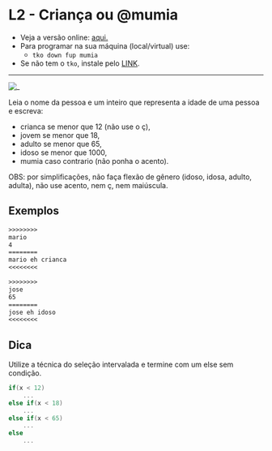# L2 - Criança ou @mumia

- Veja a versão online: [aqui.](https://github.com/qxcodefup/arcade/blob/master/base/mumia/Readme.md)
- Para programar na sua máquina (local/virtual) use:
  - `tko down fup mumia`
- Se não tem o `tko`, instale pelo [LINK](https://github.com/senapk/tko#tko).

---

![_](https://raw.githubusercontent.com/qxcodefup/arcade/master/base/mumia/cover.jpg)

Leia o nome da pessoa e um inteiro que representa a idade de uma pessoa e escreva:

* crianca se menor que 12 (não use o ç),
* jovem se menor que 18,
* adulto se menor que 65,
* idoso se menor que 1000,
* mumia caso contrario (não ponha o acento).

OBS: por simplificações, não faça flexão de gênero (idoso, idosa, adulto, adulta), não use acento, nem ç, nem maiúscula.

## Exemplos

``` txt
>>>>>>>>
mario
4
========
mario eh crianca
<<<<<<<<

>>>>>>>>
jose
65
========
jose eh idoso
<<<<<<<<
```

## Dica

Utilize a técnica do seleção intervalada e termine com um else sem condição.

```c
if(x < 12)  
    ...  
else if(x < 18)  
    ...
else if(x < 65)  
    ...
else
    ...
```
